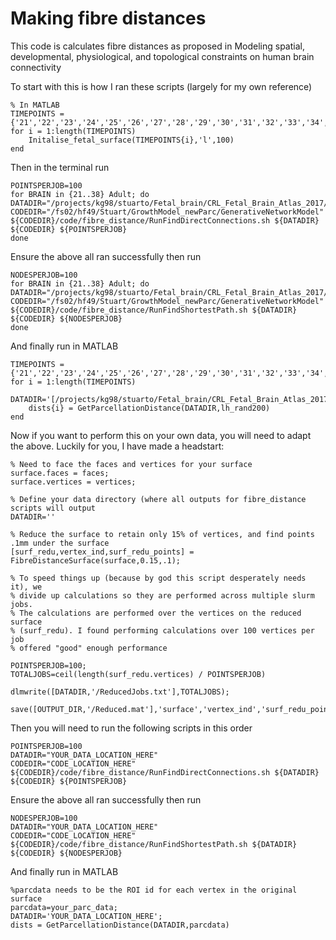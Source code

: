 # Making fibre distances

This code is calculates fibre distances as proposed in Modeling spatial, developmental, physiological, and topological constraints on human brain connectivity

To start with this is how I ran these scripts (largely for my own reference)

```
% In MATLAB
TIMEPOINTS = {'21','22','23','24','25','26','27','28','29','30','31','32','33','34','35','36','37','38','Adult'};
for i = 1:length(TIMEPOINTS)
    Initalise_fetal_surface(TIMEPOINTS{i},'l',100)
end
```

Then in the terminal run
```
POINTSPERJOB=100
for BRAIN in {21..38} Adult; do
DATADIR="/projects/kg98/stuarto/Fetal_brain/CRL_Fetal_Brain_Atlas_2017/NewOptimFibreLength/${BRAIN}"
CODEDIR="/fs02/hf49/Stuart/GrowthModel_newParc/GenerativeNetworkModel"
${CODEDIR}/code/fibre_distance/RunFindDirectConnections.sh ${DATADIR} ${CODEDIR} ${POINTSPERJOB}
done
```
Ensure the above all ran successfully then run

```
NODESPERJOB=100
for BRAIN in {21..38} Adult; do
DATADIR="/projects/kg98/stuarto/Fetal_brain/CRL_Fetal_Brain_Atlas_2017/NewOptimFibreLength/${BRAIN}"
CODEDIR="/fs02/hf49/Stuart/GrowthModel_newParc/GenerativeNetworkModel"
${CODEDIR}/code/fibre_distance/RunFindShortestPath.sh ${DATADIR} ${CODEDIR} ${NODESPERJOB}
done
```

And finally run in MATLAB
```
TIMEPOINTS = {'21','22','23','24','25','26','27','28','29','30','31','32','33','34','35','36','37','38','Adult'};
for i = 1:length(TIMEPOINTS)
    DATADIR='[/projects/kg98/stuarto/Fetal_brain/CRL_Fetal_Brain_Atlas_2017/NewOptimFibreLength/',TIMEPOINTS{i}];
    dists{i} = GetParcellationDistance(DATADIR,lh_rand200)
end
```

Now if you want to perform this on your own data, you will need to adapt the above. Luckily for you, I have made a headstart:

```
% Need to face the faces and vertices for your surface
surface.faces = faces;
surface.vertices = vertices;

% Define your data directory (where all outputs for fibre_distance scripts will output
DATADIR=''

% Reduce the surface to retain only 15% of vertices, and find points .1mm under the surface
[surf_redu,vertex_ind,surf_redu_points] = FibreDistanceSurface(surface,0.15,.1);

% To speed things up (because by god this script desperately needs it), we 
% divide up calculations so they are performed across multiple slurm jobs.
% The calculations are performed over the vertices on the reduced surface 
% (surf_redu). I found performing calculations over 100 vertices per job 
% offered "good" enough performance

POINTSPERJOB=100;
TOTALJOBS=ceil(length(surf_redu.vertices) / POINTSPERJOB)

dlmwrite([DATADIR,'/ReducedJobs.txt'],TOTALJOBS); 

save([OUTPUT_DIR,'/Reduced.mat'],'surface','vertex_ind','surf_redu_points')
```
Then you will need to run the following scripts in this order

```
POINTSPERJOB=100
DATADIR="YOUR_DATA_LOCATION_HERE"
CODEDIR="CODE_LOCATION_HERE"
${CODEDIR}/code/fibre_distance/RunFindDirectConnections.sh ${DATADIR} ${CODEDIR} ${POINTSPERJOB}
```
Ensure the above all ran successfully then run

```
NODESPERJOB=100
DATADIR="YOUR_DATA_LOCATION_HERE"
CODEDIR="CODE_LOCATION_HERE"
${CODEDIR}/code/fibre_distance/RunFindShortestPath.sh ${DATADIR} ${CODEDIR} ${NODESPERJOB}
```

And finally run in MATLAB
```
%parcdata needs to be the ROI id for each vertex in the original surface    
parcdata=your_parc_data;
DATADIR='YOUR_DATA_LOCATION_HERE';
dists = GetParcellationDistance(DATADIR,parcdata)
```